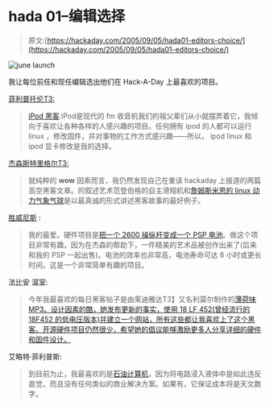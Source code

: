 # hada 01–编辑选择

> 原文:[https://hackaday.com/2005/09/05/hada01-editors-choice/](https://hackaday.com/2005/09/05/hada01-editors-choice/)

![june launch](../Images/63e5ee73a935cc53159469071507b354.png)

我让每位前任和现任编辑选出他们在 Hack-A-Day 上最喜欢的项目。

[菲利普托伦T3:](http://makezine.com/)

> [iPod 黑客](http://ipod.hackaday.com/entry/1234000567023127/):iPod是现代的 fm 收音机我们的祖父辈们从小就摆弄着它，我倾向于喜欢让各种各样的人感兴趣的项目。任何拥有 ipod 的人都可以运行 linux ，修改固件，并对事物的工作方式感兴趣——所以， ipod linux 和 ipod 显卡修改是我的选择。

[杰森斯特里格尔T3:](http://blogcadre.com/)

> 就纯粹的 **wow** 因素而言，我仍然发现自己在重读 hackaday 上报道的两篇高空黑客文章。的叙述艺术范登伯格的自主滑翔机和[詹姆斯米恩的 linux 动力气象气球](http://hackaday.com/entry/1234000550030897/)是以最真诚的形式讲述黑客故事的最好例子。

[胜威尼斯](http://www.junkthatrocks.com/) :

> 我的最爱。硬件项目是[把一个 2600 操纵杆变成一个 PSP 电池](http://www.hackaday.com/entry/1234000730039976/)。做这个项目非常有趣，因为在杰森的帮助下，一件精美的艺术品被创作出来了(后来和我的 PSP 一起出售)。电池的效率也非常高，电池寿命可达 8 小时或更长时间。这是一个非常简单有趣的项目。

法比安 温室:

> 今年我最喜欢的每日黑客帖子是由莱迪雅达T3】又名利莫尔制作的[薄荷味 MP3。设计因素的酷，她发布更新的事实，使用 18 LF 452(曾经流行的 18F452 的低电压版本)并建立一个网站，所有这些都让我喜欢上了这个黑客。开源硬件项目仍然很少，希望她的倡议能够激励更多人分享详细的硬件和固件设计。](http://www.hackaday.com/entry/1234000607027290/)

艾略特·菲利普斯:

> 到目前为止，我最喜欢的是[石油计算机](http://www.hackaday.com/entry/1234000287041976/)，因为将电路浸入液体中是如此违反直觉，而且没有任何类似的商业解决方案。如果有，它保证成本将是天文数字。
